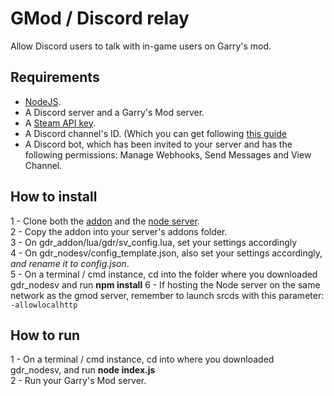 # GMod / Discord relay
Allow Discord users to talk with in-game users on Garry's mod.

## Requirements
- [NodeJS](https://nodejs.org/en/download/).
- A Discord server and a Garry's Mod server.
- A [Steam API key](https://steamcommunity.com/dev/apikey).
- A Discord channel's ID. (Which you can get following [this guide]((https://support.discord.com/hc/en-us/articles/206346498-Where-can-I-find-my-User-Server-Message-ID-))
- A Discord bot, which has been invited to your server and has the following permissions:  Manage Webhooks, Send Messages and View Channel.

## How to install
1 - Clone both the [addon](https://github.com/44lr/gdr_addon) and the [node server](https://github.com/44lr/gdr_nodesv).\
2 - Copy the addon into your server's addons folder.\
3 - On gdr_addon/lua/gdr/sv_config.lua, set your settings accordingly\
4 - On gdr_nodesv/config_template.json, also set your settings accordingly, *and rename it to config.json*.\
5 - On a terminal / cmd instance, cd into the folder where you downloaded gdr_nodesv and run **npm install**
6 - If hosting the Node server on the same network as the gmod server, remember to launch srcds with this parameter: ``-allowlocalhttp``

## How to run
1 - On a terminal / cmd instance, cd into where you downloaded gdr_nodesv, and run **node index.js**\
2 - Run your Garry's Mod server.
